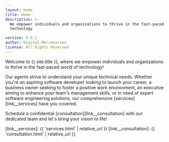 ```yaml
---
layout: home
title: Home
description: >-
  We empower individuals and organizations to thrive in the fast-paced world of
  technology

version: 0.0.1
author: Digital-Mercenaries
license: All Rights Reserved
---
```




Welcome to {{ site.title }}, where we empower individuals and organizations to
thrive in the fast-paced world of technology!

Our agents strive to understand your unique technical needs.  Whether you're an
aspiring software developer looking to launch your career, a business owner
seeking to foster a positive work environment, an executive aiming to enhance
your team's management skills, or in need of expert software engineering
solutions, our comprehensive [services][link__services] have you covered.

Schedule a confidential [consultation][link__consultation] with our dedicated
team and let's bring your vision to life!


[link__services]: {{ 'services.html' | relative_url }}
[link__consultation]: {{ 'consultation.html' | relative_url }}

